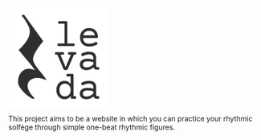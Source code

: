 <img src="./src/assets/images/levada-logo-black.svg" width=200px align="center">

This project aims to be a website in which you can practice your rhythmic solfège through simple
one-beat rhythmic figures.
